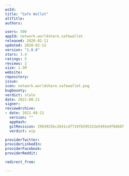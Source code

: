 ```yaml
---
wsId: 
title: "Safe Wallet"
altTitle: 
authors:

users: 500
appId: network.worldshare.safewallet
released: 2020-02-11
updated: 2020-02-12
version: "1.0.0"
stars: 3.4
ratings: 5
reviews: 2
size: 1.5M
website: 
repository: 
issue: 
icon: network.worldshare.safewallet.png
bugbounty: 
verdict: stale
date: 2021-08-21
signer: 
reviewArchive:
- date: 2021-08-21
  version: ""
  appHash: 
  gitRevision: 2903925bc2641cd7719fb595323e5493e9f66687
  verdict: wip

providerTwitter: 
providerLinkedIn: 
providerFacebook: 
providerReddit: 

redirect_from:

---
```



